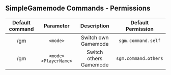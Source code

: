## SimpleGamemode Commands - Permissions

| Default command | Parameter | Description | Default Permission |
| :-----: | :-------: | :---------: | :-------: |
| /gm | `<mode>`  | Switch own Gamemode | `sgm.command.self` |
| /gm | `<mode> <PlayerName>` | Switch others Gamemode | `sgm.command.others` |
